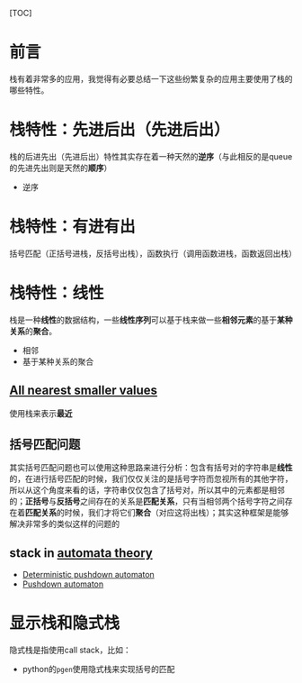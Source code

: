[TOC]

# 前言
栈有着非常多的应用，我觉得有必要总结一下这些纷繁复杂的应用主要使用了栈的哪些特性。

# 栈特性：先进后出（先进后出）
栈的后进先出（先进后出）特性其实存在着一种天然的**逆序**（与此相反的是queue的先进先出则是天然的**顺序**）
- 逆序

# 栈特性：有进有出

括号匹配（正括号进栈，反括号出栈），函数执行（调用函数进栈，函数返回出栈）

# 栈特性：线性

栈是一种**线性**的数据结构，一些**线性序列**可以基于栈来做一些**相邻元素**的基于**某种关系**的**聚合**。
- 相邻
- 基于某种关系的聚合

## [All nearest smaller values](https://en.wikipedia.org/wiki/All_nearest_smaller_values)
使用栈来表示**最近**
## 括号匹配问题

其实括号匹配问题也可以使用这种思路来进行分析：包含有括号对的字符串是**线性**的，在进行括号匹配的时候，我们仅仅关注的是括号字符而忽视所有的其他字符，所以从这个角度来看的话，字符串仅仅包含了括号对，所以其中的元素都是相邻的；**正括号**与**反括号**之间存在的关系是**匹配关系**，只有当相邻两个括号字符之间存在着**匹配关系**的时候，我们才将它们**聚合**（对应这将出栈）；其实这种框架是能够解决非常多的类似这样的问题的



## stack in [automata theory](https://en.wikipedia.org/wiki/Automata_theory)

- [Deterministic pushdown automaton](https://en.wikipedia.org/wiki/Deterministic_pushdown_automaton)
- [Pushdown automaton](https://en.wikipedia.org/wiki/Pushdown_automaton)





# 显示栈和隐式栈

隐式栈是指使用call stack，比如：

- python的`pgen`使用隐式栈来实现括号的匹配


